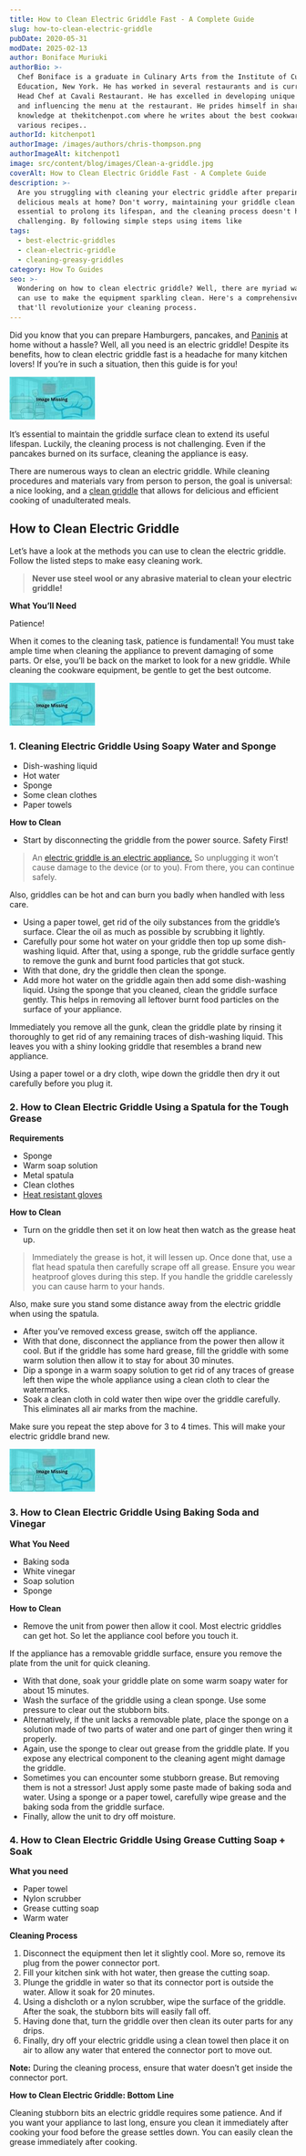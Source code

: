 ```yaml
---
title: How to Clean Electric Griddle Fast - A Complete Guide
slug: how-to-clean-electric-griddle
pubDate: 2020-05-31
modDate: 2025-02-13
author: Boniface Muriuki
authorBio: >-
  Chef Boniface is a graduate in Culinary Arts from the Institute of Culinary
  Education, New York. He has worked in several restaurants and is currently the
  Head Chef at Cavali Restaurant. He has excelled in developing unique recipes
  and influencing the menu at the restaurant. He prides himself in sharing his
  knowledge at thekitchenpot.com where he writes about the best cookware for
  various recipes..
authorId: kitchenpot1
authorImage: /images/authors/chris-thompson.png
authorImageAlt: kitchenpot1
image: src/content/blog/images/Clean-a-griddle.jpg
coverAlt: How to Clean Electric Griddle Fast - A Complete Guide
description: >-
  Are you struggling with cleaning your electric griddle after preparing
  delicious meals at home? Don't worry, maintaining your griddle clean is
  essential to prolong its lifespan, and the cleaning process doesn't have to be
  challenging. By following simple steps using items like
tags:
  - best-electric-griddles
  - clean-electric-griddle
  - cleaning-greasy-griddles
category: How To Guides
seo: >-
  Wondering on how to clean electric griddle? Well, there are myriad ways you
  can use to make the equipment sparkling clean. Here's a comprehensive guide
  that'll revolutionize your cleaning process.
---
```


Did you know that you can prepare Hamburgers, pancakes, and [Paninis](https://www.foodnetwork.com/recipes/articles/50-panini) at home without a hassle? Well, all you need is an electric griddle! Despite its benefits, how to clean electric griddle fast is a headache for many kitchen lovers! If you’re in such a situation, then this guide is for you! 

![how to clean electric griddle](images/portablegasgrill.jpg)

It’s essential to maintain the griddle surface clean to extend its useful lifespan. Luckily, the cleaning process is not challenging. Even if the pancakes burned on its surface, cleaning the appliance is easy.

There are numerous ways to clean an electric griddle. While cleaning procedures and materials vary from person to person, the goal is universal: a nice looking, and a [clean griddle](https://www.wikihow.com/Clean-a-Griddle) that allows for delicious and efficient cooking of unadulterated meals.

## How to Clean Electric Griddle

Let’s have a look at the methods you can use to clean the electric griddle. Follow the listed steps to make easy cleaning work.

> **Never use steel wool or any abrasive material to clean your electric griddle!**

**What You’ll Need** 

Patience!

When it comes to the cleaning task, patience is fundamental! You must take ample time when cleaning the appliance to prevent damaging of some parts. Or else, you’ll be back on the market to look for a new griddle. While cleaning the cookware equipment, be gentle to get the best outcome.

![How to Clean an Electric Griddle](images/portablegasgrill.jpg)

### **1\. Cleaning Electric Griddle Using Soapy Water and Sponge** 

-   Dish-washing liquid
-   Hot water
-   Sponge
-   Some clean clothes
-   Paper towels

**How to Clean**

-   Start by disconnecting the griddle from the power source. Safety First!

> An [electric griddle is an electric appliance.](https://content.etilize.com/User-Manual/1036203115.pdf) So unplugging it won’t cause damage to the device (or to you). From there, you can continue safely.

Also, griddles can be hot and can burn you badly when handled with less care.

-   Using a paper towel, get rid of the oily substances from the griddle’s surface. Clear the oil as much as possible by scrubbing it lightly.
-   Carefully pour some hot water on your griddle then top up some dish-washing liquid. After that, using a sponge, rub the griddle surface gently to remove the gunk and burnt food particles that got stuck.
-   With that done, dry the griddle then clean the sponge.
-   Add more hot water on the griddle again then add some dish-washing liquid. Using the sponge that you cleaned, clean the griddle surface gently. This helps in removing all leftover burnt food particles on the surface of your appliance.

Immediately you remove all the gunk, clean the griddle plate by rinsing it thoroughly to get rid of any remaining traces of dish-washing liquid. This leaves you with a shiny looking griddle that resembles a brand new appliance.

Using a paper towel or a dry cloth, wipe down the griddle then dry it out carefully before you plug it.

### **2\. How to Clean Electric Griddle Using a Spatula for the Tough Grease** 

**Requirements** 

-   Sponge
-   Warm soap solution
-   Metal spatula
-   Clean clothes
-   [Heat resistant gloves](https://thekitchenpot.com/blog/10-best-heat-resistant-gloves-for-cooking//)

**How to Clean**

-   Turn on the griddle then set it on low heat then watch as the grease heat up.

> Immediately the grease is hot, it will lessen up. Once done that, use a flat head spatula then carefully scrape off all grease. Ensure you wear heatproof gloves during this step. If you handle the griddle carelessly you can cause harm to your hands.

Also, make sure you stand some distance away from the electric griddle when using the spatula.

-   After you’ve removed excess grease, switch off the appliance.
-   With that done, disconnect the appliance from the power then allow it cool. But if the griddle has some hard grease, fill the griddle with some warm solution then allow it to stay for about 30 minutes.
-   Dip a sponge in a warm soapy solution to get rid of any traces of grease left then wipe the whole appliance using a clean cloth to clear the watermarks.
-   Soak a clean cloth in cold water then wipe over the griddle carefully. This eliminates all air marks from the machine.

Make sure you repeat the step above for 3 to 4 times. This will make your electric griddle brand new.

![How to Clean an Electric Griddle](images/portablegasgrill.jpg)

### **3\. How to Clean Electric Griddle Using Baking Soda and Vinegar** 

**What You Need**

-   Baking soda
-   White vinegar
-   Soap solution
-   Sponge

**How to Clean**

-   Remove the unit from power then allow it cool. Most electric griddles can get hot. So let the appliance cool before you touch it.

If the appliance has a removable griddle surface, ensure you remove the plate from the unit for quick cleaning.

-   With that done, soak your griddle plate on some warm soapy water for about 15 minutes.
-   Wash the surface of the griddle using a clean sponge. Use some pressure to clear out the stubborn bits.
-   Alternatively, if the unit lacks a removable plate, place the sponge on a solution made of two parts of water and one part of ginger then wring it properly.
-   Again, use the sponge to clear out grease from the griddle plate. If you expose any electrical component to the cleaning agent might damage the griddle.
-   Sometimes you can encounter some stubborn grease. But removing them is not a stressor! Just apply some paste made of baking soda and water. Using a sponge or a paper towel, carefully wipe grease and the baking soda from the griddle surface.
-   Finally, allow the unit to dry off moisture.

### **4\. How to Clean Electric Griddle Using Grease Cutting Soap + Soak**

**What you need**

-   Paper towel
-   Nylon scrubber
-   Grease cutting soap
-   Warm water 

**Cleaning Process**

1.  Disconnect the equipment then let it slightly cool. More so, remove its plug from the power connector port.
2.  Fill your kitchen sink with hot water, then grease the cutting soap.
3.  Plunge the griddle in water so that its connector port is outside the water. Allow it soak for 20 minutes.
4.  Using a dishcloth or a nylon scrubber, wipe the surface of the griddle. After the soak, the stubborn bits will easily fall off.
5.  Having done that, turn the griddle over then clean its outer parts for any drips.
6.  Finally, dry off your electric griddle using a clean towel then place it on air to allow any water that entered the connector port to move out.

**Note:** During the cleaning process, ensure that water doesn’t get inside the connector port.

**How to Clean Electric Griddle: Bottom** **Line**

Cleaning stubborn bits an electric griddle requires some patience. And if you want your appliance to last long, ensure you clean it immediately after cooking your food before the grease settles down. You can easily clean the grease immediately after cooking.
